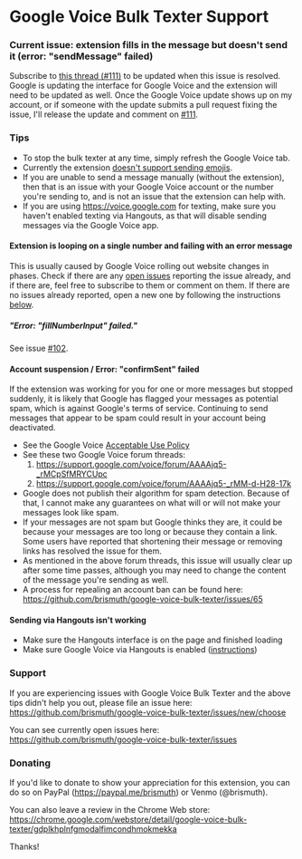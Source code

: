 # Google Voice Bulk Texter Support

### Current issue: extension fills in the message but doesn't send it (error: "sendMessage" failed)
Subscribe to [this thread (#111)](https://github.com/brismuth/google-voice-bulk-texter/issues/111) to be updated when this issue is resolved. Google is updating the interface for Google Voice and the extension will need to be updated as well. Once the Google Voice update shows up on my account, or if someone with the update submits a pull request fixing the issue, I'll release the update and comment on [#111](https://github.com/brismuth/google-voice-bulk-texter/issues/111).

### Tips
* To stop the bulk texter at any time, simply refresh the Google Voice tab.
* Currently the extension [doesn't support sending emojis](https://github.com/brismuth/google-voice-bulk-texter/issues/61).
* If you are unable to send a message manually (without the extension), then that is an issue with your Google Voice account or the number you're sending to, and is not an issue that the extension can help with.
* If you are using https://voice.google.com for texting, make sure you haven't enabled texting via Hangouts, as that will disable sending messages via the Google Voice app.

#### Extension is looping on a single number and failing with an error message
This is usually caused by Google Voice rolling out website changes in phases. Check if there are any [open issues](https://github.com/brismuth/google-voice-bulk-texter/issues) reporting the issue already, and if there are, feel free to subscribe to them or comment on them. If there are no issues already reported, open a new one by following the instructions [below](https://github.com/brismuth/google-voice-bulk-texter/blob/master/support.md#support).

##### "Error: "fillNumberInput" failed."
See issue [#102](https://github.com/brismuth/google-voice-bulk-texter/issues/102).

#### Account suspension / Error: "confirmSent" failed
If the extension was working for you for one or more messages but stopped suddenly, it is likely that Google has flagged your messages as potential spam, which is against Google's terms of service. Continuing to send messages that appear to be spam could result in your account being deactivated. 
* See the Google Voice [Acceptable Use Policy](https://support.google.com/voice/answer/9230450?hl=en&ref_topic=9273222)
* See these two Google Voice forum threads:
  1. https://support.google.com/voice/forum/AAAAjq5-_rMCpSfMRYCUpc
  2. https://support.google.com/voice/forum/AAAAjq5-_rMM-d-H28-17k
* Google does not publish their algorithm for spam detection. Because of that, I cannot make any guarantees on what will or will not make your messages look like spam.
* If your messages are not spam but Google thinks they are, it could be because your messages are too long or because they contain a link. Some users have reported that shortening their message or removing links has resolved the issue for them.
* As mentioned in the above forum threads, this issue will usually clear up after some time passes, although you may need to change the content of the message you're sending as well.
* A process for repealing an account ban can be found here: https://github.com/brismuth/google-voice-bulk-texter/issues/65

#### Sending via Hangouts isn't working
* Make sure the Hangouts interface is on the page and finished loading
* Make sure Google Voice via Hangouts is enabled ([instructions](https://support.google.com/voice/answer/6023920?co=GENIE.Platform%3DDesktop&hl=en))

### Support
If you are experiencing issues with Google Voice Bulk Texter and the above tips didn't help you out, please file an issue here:
https://github.com/brismuth/google-voice-bulk-texter/issues/new/choose

You can see currently open issues here:
https://github.com/brismuth/google-voice-bulk-texter/issues

### Donating 
If you'd like to donate to show your appreciation for this extension, you can do so on PayPal (https://paypal.me/brismuth) or Venmo (@brismuth).

You can also leave a review in the Chrome Web store:
https://chrome.google.com/webstore/detail/google-voice-bulk-texter/gdplkhplnfgmodalfimcondhmokmekka

Thanks!

